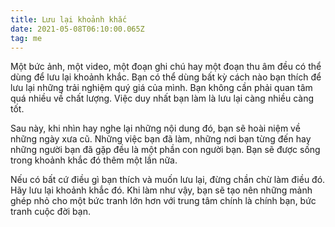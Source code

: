 ```yaml
---
title: Lưu lại khoảnh khắc
date: 2021-05-08T06:10:00.065Z
tag: me
---
```

Một bức ảnh, một video, một đoạn ghi chú hay một đoạn thu âm đều có thể dùng để lưu lại khoảnh khắc. Bạn có thể dùng bất kỳ cách nào bạn thích để lưu lại những trải nghiệm quý giá của mình. Bạn không cần phải quan tâm quá nhiều về chất lượng. Việc duy nhất bạn làm là lưu lại càng nhiều càng tốt.

Sau này, khi nhìn hay nghe lại những nội dung đó, bạn sẽ hoài niệm về những ngày xưa cũ. Những việc bạn đã làm, những nơi bạn từng đến hay những người bạn đã gặp đều là một phần con người bạn. Bạn sẽ được sống trong khoảnh khắc đó thêm một lần nữa.

Nếu có bất cứ điều gì bạn thích và muốn lưu lại, đừng chần chừ làm điều đó. Hãy lưu lại khoảnh khắc đó. Khi làm như vậy, bạn sẽ tạo nên những mảnh ghép nhỏ cho một bức tranh lớn hơn với trung tâm chính là chính bạn, bức tranh cuộc đời bạn.
